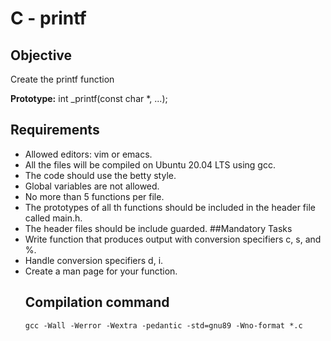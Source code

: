 
# C - printf




## Objective
Create the printf function

**Prototype:** int _printf(const char *, ...);
## Requirements
* Allowed editors: vim or emacs.
* All the files will be compiled on Ubuntu 20.04 LTS using gcc.
* The code should use the betty style.
* Global variables are not allowed.
* No more than 5 functions per file.
* The prototypes of all th functions should be included in the header file called main.h.
* The header files should be include guarded.
##Mandatory Tasks
* Write function that produces output with conversion specifiers c, s, and %.
* Handle conversion specifiers d, i.
* Create a man page for your function.
  ## Compilation command
  `gcc -Wall -Werror -Wextra -pedantic -std=gnu89 -Wno-format *.c`

